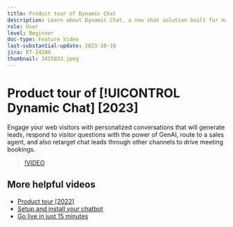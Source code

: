 ```yaml
---
title: Product tour of Dynamic Chat
description: Learn about Dynamic Chat, a new chat solution built for marketing and sales from Adobe.
role: User
level: Beginner
doc-type: Feature Video
last-substantial-update: 2023-10-18
jira: KT-14209
thumbnail: 3425033.jpeg
---
```


# Product tour of [!UICONTROL Dynamic Chat] [2023]

Engage your web visitors with personalized conversations that will generate leads, respond to visitor questions with the power of GenAI, route to a sales agent, and also retarget chat leads through other channels to drive meeting bookings.

>[!VIDEO](https://video.tv.adobe.com/v/3425033/?learn=on)

## More helpful videos

* [Product tour [2022]](product-tour-2022.md)
* [Setup and install your chatbot](setup.md)
* [Go live in just 15 minutes](go-live-in-15-minutes.md)

